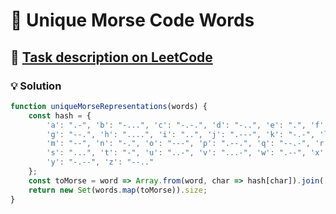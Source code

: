 # 📝 Unique Morse Code Words

## 🔗 [Task description on LeetCode](https://leetcode.com/problems/unique-morse-code-words/description/)

### 💡 Solution

```javascript
function uniqueMorseRepresentations(words) {
    const hash = {
        'a': ".-", 'b': "-...", 'c': "-.-.", 'd': "-..", 'e': ".", 'f': "..-.",
        'g': "--.", 'h': "....", 'i': "..", 'j': ".---", 'k': "-.-", 'l': ".-..",
        'm': "--", 'n': "-.", 'o': "---", 'p': ".--.", 'q': "--.-", 'r': ".-.",
        's': "...", 't': "-", 'u': "..-", 'v': "...-", 'w': ".--", 'x': "-..-",
        'y': "-.--", 'z': "--.."
    };
    const toMorse = word => Array.from(word, char => hash[char]).join('');
    return new Set(words.map(toMorse)).size;
}
```
